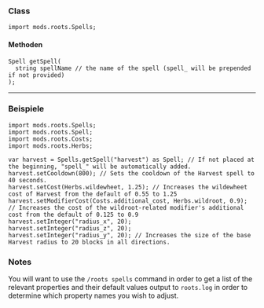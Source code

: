 
### Class

```zenscript
import mods.roots.Spells;
```

#### Methoden

```zenscript
Spell getSpell(
  string spellName // the name of the spell (spell_ will be prepended if not provided)
);
```


---


### Beispiele

```zenscript
import mods.roots.Spells;
import mods.roots.Spell;
import mods.roots.Costs;
import mods.roots.Herbs;

var harvest = Spells.getSpell("harvest") as Spell; // If not placed at the beginning, "spell_" will be automatically added.
harvest.setCooldown(800); // Sets the cooldown of the Harvest spell to 40 seconds.
harvest.setCost(Herbs.wildewheet, 1.25); // Increases the wildewheet cost of Harvest from the default of 0.55 to 1.25
harvest.setModifierCost(Costs.additional_cost, Herbs.wildroot, 0.9); // Increases the cost of the wildroot-related modifier's additional cost from the default of 0.125 to 0.9
harvest.setInteger("radius_x", 20);
harvest.setInteger("radius_z", 20);
harvest.setInteger("radius_y", 20); // Increases the size of the base Harvest radius to 20 blocks in all directions.
```

### Notes

You will want to use the `/roots spells` command in order to get a list of the relevant properties and their default values output to `roots.log` in order to determine which property names you wish to adjust.
